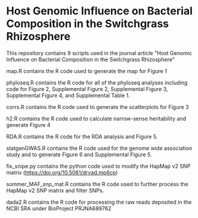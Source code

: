 # Host Genomic Influence on Bacterial Composition in the Switchgrass Rhizosphere

This repository contains 9 scripts used in the journal article "Host Genomic Influence on Bacterial Composition in the Switchgrass Rhizosphere"

map.R contains the R code used to generate the map for Figure 1

phyloseq.R contains the R code for all of the phyloseq analyses including code for Figure 2, Supplemental Figure 2, Supplemental Figure 3, Supplemental Figure 4, and Supplemental Table 1.

corrs.R contains the R code used to generate the scatterplots for Figure 3

h2.R contains the R code used to calculate narrow-sense heritability and generate Figure 4

RDA.R contains the R code for the RDA analysis and Figure 5.

statgenGWAS.R contains the R code used for the genome wide association study and to generate Figure 6 and Supplemental Figure 5. 

fix_snipe.py contains the python code used to modify the HapMap v2 SNP matrix (https://doi.org/10.5061/dryad.mp6cp)

sommer_MAF_snp_mat.R contains the R code used to further process the HapMap v2 SNP matrix and filter SNPs.

dada2.R contains the R code for processing the raw reads deposited in the NCBI SRA under BioProject PRJNA689762
